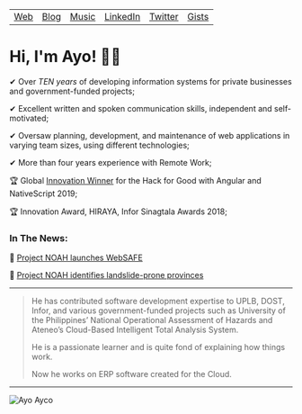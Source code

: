 <table id="nav">
  <tr>
    <td>
      <a target="_blank" href="https://ayco.io">Web</a>
    </td>
    <td>
      <a target="_blank" href="https://blog.ayco.io">Blog</a>
    </td>
    <td>
      <a target="_blank" href="https://soundcloud.com/ayoayco">Music</a>
    </td>
    <td>
      <a target="_blank" href="https://www.linkedin.com/in/ayoayco/">LinkedIn</a>
    </td>
    <td>
      <a target="_blank" href="https://twitter.com/ayoayco">Twitter</a>
    </td>
    <td>
      <a target="_blank" href="https://gist.github.com/ayoayco">Gists</a>
    </td>
    <!--td>
      <a target="_blank" href="https://mnswpr.com/">mnswpr</a>
    </td-->
  </tr>
</table>

# Hi, I'm Ayo! 🙋‍♂️

✔ Over *TEN years* of developing information systems for private businesses and government-funded projects;

✔ Excellent written and spoken communication skills, independent and self-motivated;

✔ Oversaw planning, development, and maintenance of web applications in varying team sizes, using different technologies;

✔ More than four years experience with Remote Work;

🏆 Global [Innovation Winner](https://blog.angular.io/hack-for-good-6b500f1946a3#36f0) for the Hack for Good with Angular and NativeScript 2019;

🏆 Innovation Award, HIRAYA, Infor Sinagtala Awards 2018;

### In The News:

📰 [Project NOAH launches WebSAFE](https://news.abs-cbn.com/nation/12/11/15/project-noah-launches-websafe)

📰 [Project NOAH identifies landslide-prone provinces](https://www.youtube.com/watch?v=LKrV6vtGZEA&ab_channel=ABS-CBNNews)

-----
> He has contributed software development expertise to UPLB, DOST, Infor, and various government-funded projects such as University of the Philippines’ National Operational Assessment of Hazards and Ateneo’s Cloud-Based Intelligent Total Analysis System.
>
> He is a passionate learner and is quite fond of explaining how things work.
> 
> Now he works on ERP software created for the Cloud.
-----

![Ayo Ayco](https://user-images.githubusercontent.com/4262489/147297991-886e2ed6-21f8-496d-9add-2856a10bcfb7.png)

<!--
**ayoayco/ayoayco** is a ✨ _special_ ✨ repository because its `README.md` (this file) appears on your GitHub profile.

Here are some ideas to get you started:

- 🔭 I’m currently working on ...
- 🌱 I’m currently learning ...
- 👯 I’m looking to collaborate on ...
- 🤔 I’m looking for help with ...
- 💬 Ask me about ...
- 📫 How to reach me: ...
- 😄 Pronouns: ...
- ⚡ Fun fact: ...

![simpson](https://media2.giphy.com/media/4pMX5rJ4PYAEM/giphy.gif?cid=790b7611ec3de2902571a0602b1853fb93000b3efa5619f9&rid=giphy.gif&ct=g)

-->
